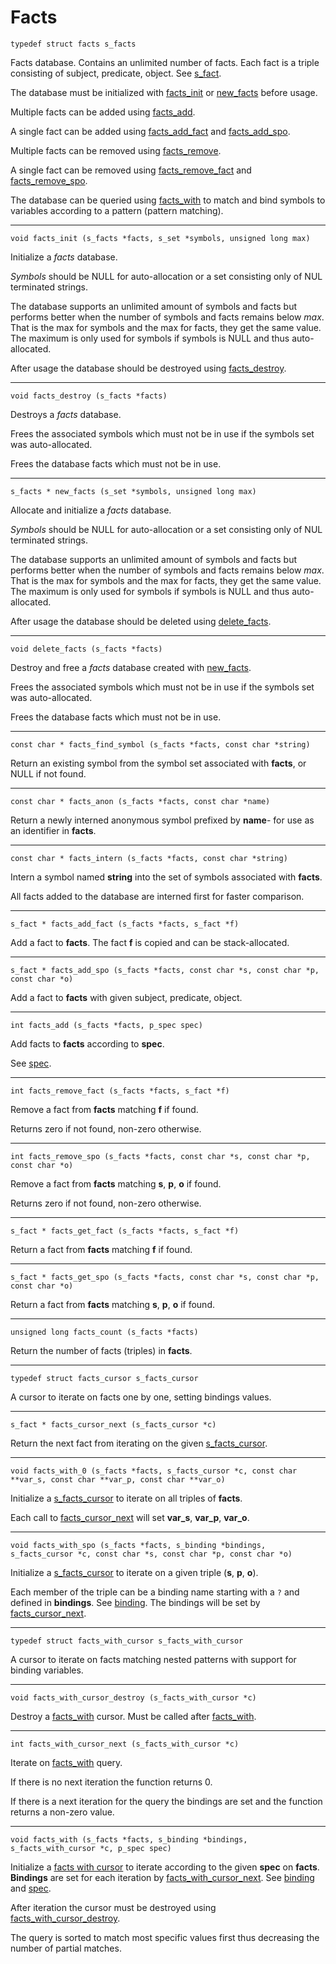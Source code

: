 # Facts

<a id="s_facts"></a>
`typedef struct facts s_facts`

Facts database. Contains an unlimited number of facts.
Each fact is a triple consisting of subject, predicate, object.
See [s_fact](#s_fact).

The database must be initialized with
[facts_init](#facts_init)
or
[new_facts](#new_facts)
before usage.

Multiple facts can be added using [facts_add](#facts_add).

A single fact can be added using [facts_add_fact](#facts_add_fact) and
[facts_add_spo](#facts_add_spo).

Multiple facts can be removed using [facts_remove](#facts_remove).

A single fact can be removed using
[facts_remove_fact](#facts_remove_fact) and
[facts_remove_spo](#facts_remove_spo).

The database can be queried using [facts_with](#facts_with) to
match and bind symbols to variables according to a pattern
(pattern matching).

---

<a id="facts_init"></a>
`void facts_init (s_facts *facts, s_set *symbols, unsigned long max)`

Initialize a *facts* database.

*Symbols* should be NULL for auto-allocation or a set consisting only
of NUL terminated strings.

The database supports an unlimited amount of symbols and facts
but performs better when the number of symbols and facts remains
below *max*. That is the max for symbols and the max for facts,
they get the same value. The maximum is only used for symbols if
symbols is NULL and thus auto-allocated.

After usage the database should be destroyed using
[facts_destroy](#facts_destroy).

---

<a id="facts_destroy"></a>
`void facts_destroy (s_facts *facts)`

Destroys a *facts* database.

Frees the associated symbols which must not be in use if the symbols
set was auto-allocated.

Frees the database facts which must not be in use.

---

<a id="new_facts"></a>
`s_facts * new_facts (s_set *symbols, unsigned long max)`

Allocate and initialize a *facts* database.

*Symbols* should be NULL for auto-allocation or a set consisting only
of NUL terminated strings.

The database supports an unlimited amount of symbols and facts
but performs better when the number of symbols and facts remains
below *max*. That is the max for symbols and the max for facts,
they get the same value. The maximum is only used for symbols if
symbols is NULL and thus auto-allocated.

After usage the database should be deleted using
[delete_facts](#delete_facts).

---

<a id="delete_facts"></a>
`void delete_facts (s_facts *facts)`

Destroy and free a *facts* database created with
[new_facts](#new_facts).

Frees the associated symbols which must not be in use if the symbols
set was auto-allocated.

Frees the database facts which must not be in use.

---

<a id="facts_find_symbol"></a>
`const char * facts_find_symbol (s_facts *facts, const char *string)`

Return an existing symbol from the symbol set associated with **facts**,
or NULL if not found.

---

<a id="facts_anon"></a>
`const char * facts_anon (s_facts *facts, const char *name)`

Return a newly interned anonymous symbol prefixed by **name**-
for use as an identifier in **facts**.

---

<a id="facts_intern"></a>
`const char * facts_intern (s_facts *facts, const char *string)`

Intern a symbol named **string**
into the set of symbols associated with **facts**.

All facts added to the database are interned first for faster
comparison.

---

<a id="facts_add_fact"></a>
`s_fact * facts_add_fact (s_facts *facts, s_fact *f)`

Add a fact to **facts**.
The fact **f** is copied and can be stack-allocated.

---

<a id="facts_add_spo"></a>
`s_fact * facts_add_spo (s_facts *facts, const char *s, const char *p, const char *o)`

Add a fact to **facts** with given subject, predicate, object.

---

<a id="facts_add"></a>
`int facts_add (s_facts *facts, p_spec spec)`

Add facts to **facts** according to **spec**.

See [spec](spec.md).

---

<a id="facts_remove_fact"></a>
`int facts_remove_fact (s_facts *facts, s_fact *f)`

Remove a fact from **facts** matching **f** if found.

Returns zero if not found, non-zero otherwise.

---

<a id="facts_remove_spo"></a>
`int facts_remove_spo (s_facts *facts, const char *s, const char *p, const char *o)`

Remove a fact from **facts** matching **s**, **p**, **o** if found.

Returns zero if not found, non-zero otherwise.

---

<a id="facts_get_fact"></a>
`s_fact * facts_get_fact (s_facts *facts, s_fact *f)`

Return a fact from **facts** matching **f** if found.

---

<a id="facts_get_spo"></a>
`s_fact * facts_get_spo (s_facts *facts, const char *s, const char *p, const char *o)`

Return a fact from **facts** matching **s**, **p**, **o** if found.

---

<a id="facts_count"></a>
`unsigned long facts_count (s_facts *facts)`

Return the number of facts (triples) in **facts**.

---

<a id="s_facts_cursor"></a>
`typedef struct facts_cursor s_facts_cursor`

A cursor to iterate on facts one by one, setting bindings values.

---

<a id="facts_cursor_next"></a>
`s_fact * facts_cursor_next (s_facts_cursor *c)`

Return the next fact from iterating on the given [s_facts_cursor](#s_facts_cursor).

---

<a id="facts_with_0"></a>
`void facts_with_0 (s_facts *facts, s_facts_cursor *c, const char **var_s, const char **var_p, const char **var_o)`

Initialize a [s_facts_cursor](#s_facts_cursor) to iterate on all
triples of **facts**.

Each call to [facts_cursor_next](#facts_cursor_next) will set
**var_s**, **var_p**, **var_o**.

---

<a id="facts_with_spo"></a>
`void facts_with_spo (s_facts *facts, s_binding *bindings, s_facts_cursor *c, const char *s, const char *p, const char *o)`

Initialize a [s_facts_cursor](#s_facts_cursor) to iterate on a given triple
(**s**, **p**, **o**).

Each member of the triple can be a binding name starting with a `?`
and defined in **bindings**. See [binding](binding.md). The bindings will be
set by [facts_cursor_next](#facts_cursor_next).

---

<a id="s_facts_with_cursor"></a>
`typedef struct facts_with_cursor s_facts_with_cursor`

A cursor to iterate on facts matching nested patterns with support for
binding variables.

---

<a id="facts_with_cursor_destroy"></a>
`void facts_with_cursor_destroy (s_facts_with_cursor *c)`

Destroy a [facts_with](#facts_with) cursor.
Must be called after [facts_with](#facts_with).

---

<a id="facts_with_cursor_next"></a>
`int facts_with_cursor_next (s_facts_with_cursor *c)`

Iterate on [facts_with](#facts_with) query.

If there is no next iteration the function returns 0.

If there is a next iteration for the query the bindings are set and the
function returns a non-zero value.

---

<a id="facts_with"></a>
`void facts_with (s_facts *facts, s_binding *bindings, s_facts_with_cursor *c, p_spec spec)`

Initialize a [facts with cursor](#s_facts_with_cursor) to iterate according to
the given **spec** on **facts**. **Bindings** are set for each iteration by
[facts_with_cursor_next](#facts_with_cursor_next).
See [binding](binding.md) and [spec](spec.md).

After iteration the cursor must be destroyed using
[facts_with_cursor_destroy](#facts_with_cursor_destroy).

The query is sorted to match most specific values first thus
decreasing the number of partial matches.
